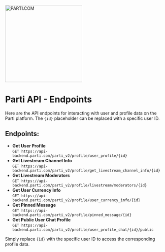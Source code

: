 <!DOCTYPE html>
<html lang="en">
<head>
    <meta charset="UTF-8">
    <meta name="viewport" content="width=device-width, initial-scale=1.0">
</head>
<body>
    <img src="https://github.com/user-attachments/assets/8aefdbc2-8e48-43e9-a549-6df85a4424ac"    alt="PARTI.COM" width="250" height="250">
    <h1>Parti API -  Endpoints</h1>
    <p>Here are the API endpoints for interacting with user and profile data on the Parti platform. The <code>{id}</code> placeholder can be replaced with a specific user ID.</p>
    <h2>Endpoints:</h2>
    <ul>
        <li><b>Get User Profile</b><br>
            <code>GET https://api-backend.parti.com/parti_v2/profile/user_profile/{id}</code>
        </li>
        <li><b>Get Livestream Channel Info</b><br>
            <code>GET https://api-backend.parti.com/parti_v2/profile/get_livestream_channel_info/{id}</code>
        </li>
        <li><b>Get Livestream Moderators</b><br>
            <code>GET https://api-backend.parti.com/parti_v2/profile/livestream/moderators/{id}</code>
        </li>
        <li><b>Get User Currency Info</b><br>
            <code>GET https://api-backend.parti.com/parti_v2/profile/user_currency_info/{id}</code>
        </li>
        <li><b>Get Pinned Message</b><br>
            <code>GET https://api-backend.parti.com/parti_v2/profile/pinned_message/{id}</code>
        </li>
        <li><b>Get Public User Chat Profile</b><br>
            <code>GET https://api-backend.parti.com/parti_v2/profile/user_profile_chat/{id}/public</code>
        </li>
    </ul>
    <p>Simply replace <code>{id}</code> with the specific user ID to access the corresponding profile data.</p>
</body>
</html>

